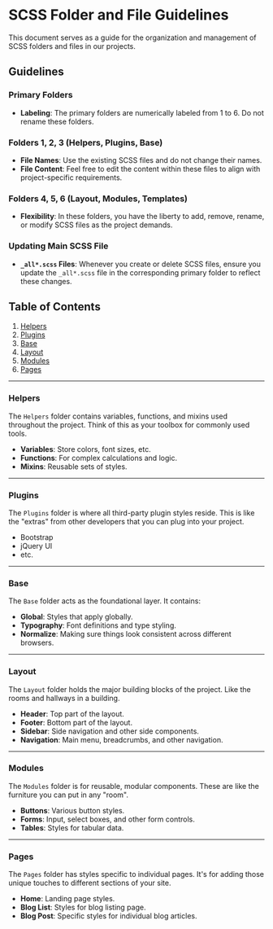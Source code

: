 # SCSS Folder and File Guidelines

This document serves as a guide for the organization and management of SCSS folders and files in our projects.

## Guidelines

### Primary Folders

- **Labeling**: The primary folders are numerically labeled from 1 to 6. Do not rename these folders.

### Folders 1, 2, 3 (Helpers, Plugins, Base)

- **File Names**: Use the existing SCSS files and do not change their names.
- **File Content**: Feel free to edit the content within these files to align with project-specific requirements.

### Folders 4, 5, 6 (Layout, Modules, Templates)

- **Flexibility**: In these folders, you have the liberty to add, remove, rename, or modify SCSS files as the project demands.

### Updating Main SCSS File

- **`_all*.scss` Files**: Whenever you create or delete SCSS files, ensure you update the `_all*.scss` file in the corresponding primary folder to reflect these changes.

## Table of Contents

1. [Helpers](#helpers)
2. [Plugins](#plugins)
3. [Base](#base)
4. [Layout](#layout)
5. [Modules](#modules)
6. [Pages](#pages)

---

### Helpers

The `Helpers` folder contains variables, functions, and mixins used throughout the project. Think of this as your toolbox for commonly used tools.

- **Variables**: Store colors, font sizes, etc.
- **Functions**: For complex calculations and logic.
- **Mixins**: Reusable sets of styles.

---

### Plugins

The `Plugins` folder is where all third-party plugin styles reside. This is like the "extras" from other developers that you can plug into your project.

- Bootstrap
- jQuery UI
- etc.

---

### Base

The `Base` folder acts as the foundational layer. It contains:

- **Global**: Styles that apply globally.
- **Typography**: Font definitions and type styling.
- **Normalize**: Making sure things look consistent across different browsers.

---

### Layout

The `Layout` folder holds the major building blocks of the project. Like the rooms and hallways in a building.

- **Header**: Top part of the layout.
- **Footer**: Bottom part of the layout.
- **Sidebar**: Side navigation and other side components.
- **Navigation**: Main menu, breadcrumbs, and other navigation.

---

### Modules

The `Modules` folder is for reusable, modular components. These are like the furniture you can put in any "room".

- **Buttons**: Various button styles.
- **Forms**: Input, select boxes, and other form controls.
- **Tables**: Styles for tabular data.

---

### Pages

The `Pages` folder has styles specific to individual pages. It's for adding those unique touches to different sections of your site.

- **Home**: Landing page styles.
- **Blog List**: Styles for blog listing page.
- **Blog Post**: Specific styles for individual blog articles.
